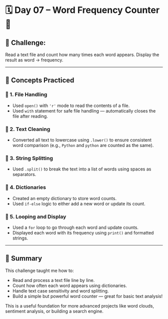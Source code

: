 # 🗓️ Day 07 – Word Frequency Counter 📝

## 🧩 Challenge:
Read a text file and count how many times each word appears. Display the result as word → frequency.

---

## 🧠 Concepts Practiced

### 🔹 1. File Handling
- Used `open()` with `'r'` mode to read the contents of a file.
- Used `with` statement for safe file handling — automatically closes the file after reading.

### 🔹 2. Text Cleaning
- Converted all text to lowercase using `.lower()` to ensure consistent word comparison (e.g., `Python` and `python` are counted as the same).

### 🔹 3. String Splitting
- Used `.split()` to break the text into a list of words using spaces as separators.

### 🔹 4. Dictionaries
- Created an empty dictionary to store word counts.
- Used `if-else` logic to either add a new word or update its count.

### 🔹 5. Looping and Display
- Used a `for` loop to go through each word and update counts.
- Displayed each word with its frequency using `print()` and formatted strings.

---

## 📌 Summary

This challenge taught me how to:
- Read and process a text file line by line.
- Count how often each word appears using dictionaries.
- Handle text case sensitivity and word splitting.
- Build a simple but powerful word counter — great for basic text analysis!

This is a useful foundation for more advanced projects like word clouds, sentiment analysis, or building a search engine.
